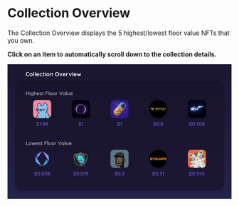 # Collection Overview

The Collection Overview displays the 5 highest/lowest floor value NFTs that you own.&#x20;

**Click on an item to automatically scroll down to the collection details.**

![](<../.gitbook/assets/ezgif.com-gif-maker (7) (1).gif>)
